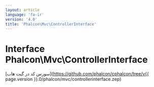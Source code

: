 ```yaml
---
layout: article
language: 'fa-ir'
version: '4.0'
title: 'Phalcon\Mvc\ControllerInterface'
---
```

# Interface **Phalcon\Mvc\ControllerInterface**

[سورس کد در گیت هاب](https://github.com/phalcon/cphalcon/tree/v{{ page.version }}.0/phalcon/mvc/controllerinterface.zep)
